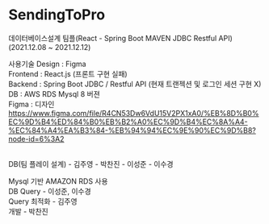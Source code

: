 # SendingToPro
데이터베이스설계 팀플(React - Spring Boot MAVEN JDBC Restful API) <br>
(2021.12.08 ~ 2021.12.12)

사용기술
Design : Figma <br>
Frontend : React.js (프론트 구현 실패) <br>
Backend : Spring Boot JDBC / Restful API (현재 트랜젝션 및 로그인 세션 구현 X) <br>
DB : AWS RDS Mysql 8 버젼 <br>
Figma : 디자인 <br>
https://www.figma.com/file/R4CN53Dw6VdU15V2PX1xA0/%EB%8D%B0%EC%9D%B4%ED%84%B0%EB%B2%A0%EC%9D%B4%EC%8A%A4-%EC%84%A4%EA%B3%84-%EB%94%94%EC%9E%90%EC%9D%B8?node-id=6%3A2

<br>
DB(팀 플레이 설계)
- 김주영
- 박찬진
- 이성준
- 이수경
<br>

Mysql 기반 AMAZON RDS 사용 <br>
DB Query - 이성준, 이수경 <br>
Query 최적화 - 김주영 <br>
개발 - 박찬진 <br>
